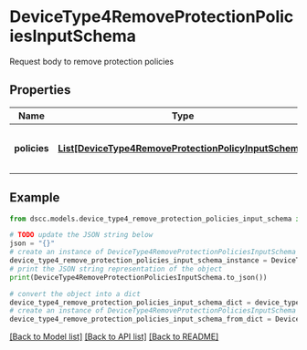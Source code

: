 # DeviceType4RemoveProtectionPoliciesInputSchema

Request body to remove protection policies

## Properties

Name | Type | Description | Notes
------------ | ------------- | ------------- | -------------
**policies** | [**List[DeviceType4RemoveProtectionPolicyInputSchema]**](DeviceType4RemoveProtectionPolicyInputSchema.md) | List of protection policies to be removed | 

## Example

```python
from dscc.models.device_type4_remove_protection_policies_input_schema import DeviceType4RemoveProtectionPoliciesInputSchema

# TODO update the JSON string below
json = "{}"
# create an instance of DeviceType4RemoveProtectionPoliciesInputSchema from a JSON string
device_type4_remove_protection_policies_input_schema_instance = DeviceType4RemoveProtectionPoliciesInputSchema.from_json(json)
# print the JSON string representation of the object
print(DeviceType4RemoveProtectionPoliciesInputSchema.to_json())

# convert the object into a dict
device_type4_remove_protection_policies_input_schema_dict = device_type4_remove_protection_policies_input_schema_instance.to_dict()
# create an instance of DeviceType4RemoveProtectionPoliciesInputSchema from a dict
device_type4_remove_protection_policies_input_schema_from_dict = DeviceType4RemoveProtectionPoliciesInputSchema.from_dict(device_type4_remove_protection_policies_input_schema_dict)
```
[[Back to Model list]](../README.md#documentation-for-models) [[Back to API list]](../README.md#documentation-for-api-endpoints) [[Back to README]](../README.md)



